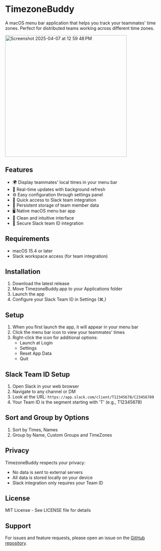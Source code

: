 # TimezoneBuddy

A macOS menu bar application that helps you track your teammates' time zones. Perfect for distributed teams working across different time zones.

<img width="392" alt="Screenshot 2025-04-07 at 12 59 48 PM" src="https://github.com/user-attachments/assets/7c0dbce9-7eef-4415-8820-eaf97e7f5075" />

## Features

- 🌍 Display teammates' local times in your menu bar
- 🔄 Real-time updates with background refresh
- ⚙️ Easy configuration through settings panel
- 🚀 Quick access to Slack team integration
- 💾 Persistent storage of team member data
- 🖥️ Native macOS menu bar app
- 🎨 Clean and intuitive interface
- 🔐 Secure Slack team ID integration

## Requirements

- macOS 15.4 or later
- Slack workspace access (for team integration)

## Installation

1. Download the latest release
2. Move TimezoneBuddy.app to your Applications folder
3. Launch the app
4. Configure your Slack Team ID in Settings (⌘,)

## Setup

1. When you first launch the app, it will appear in your menu bar
2. Click the menu bar icon to view your teammates' times
3. Right-click the icon for additional options:
   - Launch at Login
   - Settings
   - Reset App Data
   - Quit

## Slack Team ID Setup

1. Open Slack in your web browser
2. Navigate to any channel or DM
3. Look at the URL: `https://app.slack.com/client/T12345678/C23456789`
4. Your Team ID is the segment starting with 'T' (e.g., T12345678)

## Sort and Group by Options

1. Sort by Times, Names
2. Group by Name, Custom Groups and TimeZones


## Privacy

TimezoneBuddy respects your privacy:
- No data is sent to external servers
- All data is stored locally on your device
- Slack integration only requires your Team ID

## License

MIT License - See LICENSE file for details

## Support

For issues and feature requests, please open an issue on the [GitHub repository](https://github.com/joshikavan92/timezonebuddy). 
